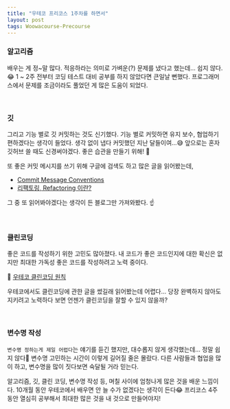 ```yaml
---
title: "우테코 프리코스 1주차를 하면서"
layout: post
tags: Woowacourse-Precourse
---
```


### 알고리즘
배우는 게 정~말 많다. 적응하라는 의미로 가벼운(?) 문제를 냈다고 했는데... 쉽지 않다. 😂
1 ~ 2주 전부터 코딩 테스트 대비 공부를 하지 않았다면 큰일날 뻔했다.
프로그래머스에서 문제를 조금이라도 풀었던 게 많은 도움이 되었다.

<br>

### 깃
그리고 기능 별로 깃 커밋하는 것도 신기했다. 기능 별로 커밋하면 유지 보수, 협업하기 편하겠다는 생각이 들었다.
생각 없이 냅다 커밋했던 지난 달들이여...😅 앞으로는 혼자 깃허브 쓸 때도 신경써야겠다. 좋은 습관을 만들기 위해! 💪











또 좋은 커밋 메시지를 쓰기 위해 구글에 검색도 하고 많은 글을 읽어봤는데,
- <a href="https://velog.io/@new_wisdom/Clean-Coding-Commit-Message-Conventions">Commit Message Conventions</a>
- <a href="https://ikkison.tistory.com/m/82">리팩토링, Refactoring 이란?</a>
 
그 중 또 읽어봐야겠다는 생각이 든 블로그만 가져와봤다. ☝

<br>

### 클린코딩
좋은 코드를 작성하기 위한 고민도 많아졌다. 내 코드가 좋은 코드인지에 대한 확신은 없지만 최대한 가독성 좋은 코드를 작성하려고 노력 중이다.

📑 <a href="https://github.com/woowacourse/woowacourse-docs/blob/main/cleancode/pr_checklist.md">우테코 클린코딩 원칙</a>

우테코에서도 클린코딩에 관한 글을 썼길래 읽어봤는데 어렵다...
당장 완벽하지 않아도 지키려고 노력하다 보면 언젠가 클린코딩을 잘할 수 있지 않을까?

<br>

### 변수명 작성
`변수명 정하는게 제일 어렵다`는 얘기를 듣긴 했지만, 대수롭지 않게 생각했는데... 정말 쉽지 않다🤣
변수명 고민하는 시간이 이렇게 길어질 줄은 몰랐다. 다른 사람들과 협업을 많이 하고, 변수명을 많이 짓다보면 숙달될 거라 믿는다.

알고리즘, 깃, 클린 코딩, 변수명 작성 등, 며칠 사이에 엄청나게 많은 것을 배운 느낌이다.
10개월 동안 우테코에서 배우면 안 늘 수가 없겠다는 생각이 든다😂
프리코스 4주 동안 열심히 공부해서 최대한 많은 것을 내 것으로 만들어야지!

